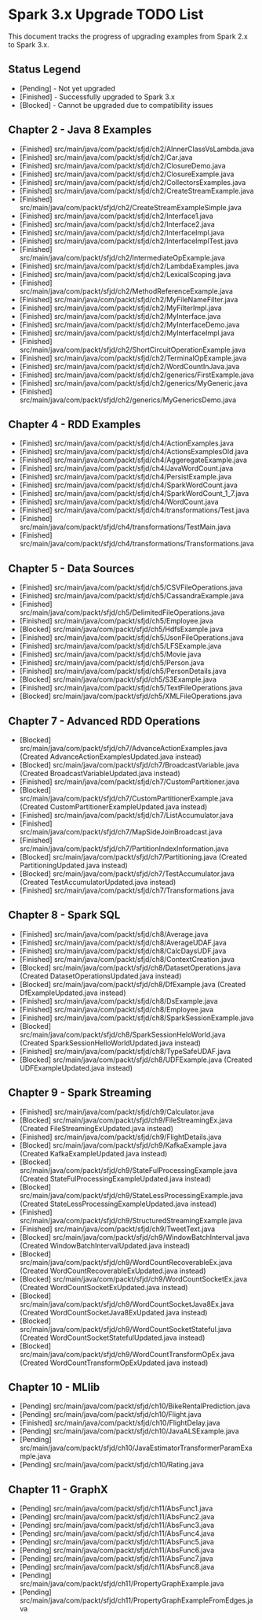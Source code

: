 # Spark 3.x Upgrade TODO List

This document tracks the progress of upgrading examples from Spark 2.x to Spark 3.x.

## Status Legend
- [Pending] - Not yet upgraded
- [Finished] - Successfully upgraded to Spark 3.x
- [Blocked] - Cannot be upgraded due to compatibility issues

## Chapter 2 - Java 8 Examples
- [Finished] src/main/java/com/packt/sfjd/ch2/AInnerClassVsLambda.java
- [Finished] src/main/java/com/packt/sfjd/ch2/Car.java
- [Finished] src/main/java/com/packt/sfjd/ch2/ClosureDemo.java
- [Finished] src/main/java/com/packt/sfjd/ch2/ClosureExample.java
- [Finished] src/main/java/com/packt/sfjd/ch2/CollectorsExamples.java
- [Finished] src/main/java/com/packt/sfjd/ch2/CreateStreamExample.java
- [Finished] src/main/java/com/packt/sfjd/ch2/CreateStreamExampleSimple.java
- [Finished] src/main/java/com/packt/sfjd/ch2/Interface1.java
- [Finished] src/main/java/com/packt/sfjd/ch2/Interface2.java
- [Finished] src/main/java/com/packt/sfjd/ch2/InterfaceImpl.java
- [Finished] src/main/java/com/packt/sfjd/ch2/InterfaceImplTest.java
- [Finished] src/main/java/com/packt/sfjd/ch2/IntermediateOpExample.java
- [Finished] src/main/java/com/packt/sfjd/ch2/LambdaExamples.java
- [Finished] src/main/java/com/packt/sfjd/ch2/LexicalScoping.java
- [Finished] src/main/java/com/packt/sfjd/ch2/MethodReferenceExample.java
- [Finished] src/main/java/com/packt/sfjd/ch2/MyFileNameFilter.java
- [Finished] src/main/java/com/packt/sfjd/ch2/MyFilterImpl.java
- [Finished] src/main/java/com/packt/sfjd/ch2/MyInterface.java
- [Finished] src/main/java/com/packt/sfjd/ch2/MyInterfaceDemo.java
- [Finished] src/main/java/com/packt/sfjd/ch2/MyInterfaceImpl.java
- [Finished] src/main/java/com/packt/sfjd/ch2/ShortCircuitOperationExample.java
- [Finished] src/main/java/com/packt/sfjd/ch2/TerminalOpExample.java
- [Finished] src/main/java/com/packt/sfjd/ch2/WordCountInJava.java
- [Finished] src/main/java/com/packt/sfjd/ch2/generics/FirstExample.java
- [Finished] src/main/java/com/packt/sfjd/ch2/generics/MyGeneric.java
- [Finished] src/main/java/com/packt/sfjd/ch2/generics/MyGenericsDemo.java

## Chapter 4 - RDD Examples
- [Finished] src/main/java/com/packt/sfjd/ch4/ActionExamples.java
- [Finished] src/main/java/com/packt/sfjd/ch4/ActionsExamplesOld.java
- [Finished] src/main/java/com/packt/sfjd/ch4/AggeregateExample.java
- [Finished] src/main/java/com/packt/sfjd/ch4/JavaWordCount.java
- [Finished] src/main/java/com/packt/sfjd/ch4/PersistExample.java
- [Finished] src/main/java/com/packt/sfjd/ch4/SparkWordCount.java
- [Finished] src/main/java/com/packt/sfjd/ch4/SparkWordCount_1_7.java
- [Finished] src/main/java/com/packt/sfjd/ch4/WordCount.java
- [Finished] src/main/java/com/packt/sfjd/ch4/transformations/Test.java
- [Finished] src/main/java/com/packt/sfjd/ch4/transformations/TestMain.java
- [Finished] src/main/java/com/packt/sfjd/ch4/transformations/Transformations.java

## Chapter 5 - Data Sources
- [Finished] src/main/java/com/packt/sfjd/ch5/CSVFileOperations.java
- [Finished] src/main/java/com/packt/sfjd/ch5/CassandraExample.java
- [Finished] src/main/java/com/packt/sfjd/ch5/DelimitedFileOperations.java
- [Finished] src/main/java/com/packt/sfjd/ch5/Employee.java
- [Blocked] src/main/java/com/packt/sfjd/ch5/HdfsExample.java
- [Finished] src/main/java/com/packt/sfjd/ch5/JsonFileOperations.java
- [Finished] src/main/java/com/packt/sfjd/ch5/LFSExample.java
- [Finished] src/main/java/com/packt/sfjd/ch5/Movie.java
- [Finished] src/main/java/com/packt/sfjd/ch5/Person.java
- [Finished] src/main/java/com/packt/sfjd/ch5/PersonDetails.java
- [Blocked] src/main/java/com/packt/sfjd/ch5/S3Example.java
- [Finished] src/main/java/com/packt/sfjd/ch5/TextFileOperations.java
- [Blocked] src/main/java/com/packt/sfjd/ch5/XMLFileOperations.java

## Chapter 7 - Advanced RDD Operations
- [Blocked] src/main/java/com/packt/sfjd/ch7/AdvanceActionExamples.java (Created AdvanceActionExamplesUpdated.java instead)
- [Blocked] src/main/java/com/packt/sfjd/ch7/BroadcastVariable.java (Created BroadcastVariableUpdated.java instead)
- [Finished] src/main/java/com/packt/sfjd/ch7/CustomPartitioner.java
- [Blocked] src/main/java/com/packt/sfjd/ch7/CustomPartitionerExample.java (Created CustomPartitionerExampleUpdated.java instead)
- [Finished] src/main/java/com/packt/sfjd/ch7/ListAccumulator.java
- [Finished] src/main/java/com/packt/sfjd/ch7/MapSideJoinBroadcast.java
- [Finished] src/main/java/com/packt/sfjd/ch7/PartitionIndexInformation.java
- [Blocked] src/main/java/com/packt/sfjd/ch7/Partitioning.java (Created PartitioningUpdated.java instead)
- [Blocked] src/main/java/com/packt/sfjd/ch7/TestAccumulator.java (Created TestAccumulatorUpdated.java instead)
- [Finished] src/main/java/com/packt/sfjd/ch7/Transformations.java

## Chapter 8 - Spark SQL
- [Finished] src/main/java/com/packt/sfjd/ch8/Average.java
- [Finished] src/main/java/com/packt/sfjd/ch8/AverageUDAF.java
- [Finished] src/main/java/com/packt/sfjd/ch8/CalcDaysUDF.java
- [Finished] src/main/java/com/packt/sfjd/ch8/ContextCreation.java
- [Blocked] src/main/java/com/packt/sfjd/ch8/DatasetOperations.java (Created DatasetOperationsUpdated.java instead)
- [Blocked] src/main/java/com/packt/sfjd/ch8/DfExample.java (Created DfExampleUpdated.java instead)
- [Finished] src/main/java/com/packt/sfjd/ch8/DsExample.java
- [Finished] src/main/java/com/packt/sfjd/ch8/Employee.java
- [Finished] src/main/java/com/packt/sfjd/ch8/SparkSessionExample.java
- [Blocked] src/main/java/com/packt/sfjd/ch8/SparkSessionHeloWorld.java (Created SparkSessionHelloWorldUpdated.java instead)
- [Finished] src/main/java/com/packt/sfjd/ch8/TypeSafeUDAF.java
- [Blocked] src/main/java/com/packt/sfjd/ch8/UDFExample.java (Created UDFExampleUpdated.java instead)

## Chapter 9 - Spark Streaming
- [Finished] src/main/java/com/packt/sfjd/ch9/Calculator.java
- [Blocked] src/main/java/com/packt/sfjd/ch9/FileStreamingEx.java (Created FileStreamingExUpdated.java instead)
- [Finished] src/main/java/com/packt/sfjd/ch9/FlightDetails.java
- [Blocked] src/main/java/com/packt/sfjd/ch9/KafkaExample.java (Created KafkaExampleUpdated.java instead)
- [Blocked] src/main/java/com/packt/sfjd/ch9/StateFulProcessingExample.java (Created StateFulProcessingExampleUpdated.java instead)
- [Blocked] src/main/java/com/packt/sfjd/ch9/StateLessProcessingExample.java (Created StateLessProcessingExampleUpdated.java instead)
- [Finished] src/main/java/com/packt/sfjd/ch9/StructuredStreamingExample.java
- [Finished] src/main/java/com/packt/sfjd/ch9/TweetText.java
- [Blocked] src/main/java/com/packt/sfjd/ch9/WindowBatchInterval.java (Created WindowBatchIntervalUpdated.java instead)
- [Blocked] src/main/java/com/packt/sfjd/ch9/WordCountRecoverableEx.java (Created WordCountRecoverableExUpdated.java instead)
- [Blocked] src/main/java/com/packt/sfjd/ch9/WordCountSocketEx.java (Created WordCountSocketExUpdated.java instead)
- [Blocked] src/main/java/com/packt/sfjd/ch9/WordCountSocketJava8Ex.java (Created WordCountSocketJava8ExUpdated.java instead)
- [Blocked] src/main/java/com/packt/sfjd/ch9/WordCountSocketStateful.java (Created WordCountSocketStatefulUpdated.java instead)
- [Blocked] src/main/java/com/packt/sfjd/ch9/WordCountTransformOpEx.java (Created WordCountTransformOpExUpdated.java instead)

## Chapter 10 - MLlib
- [Pending] src/main/java/com/packt/sfjd/ch10/BikeRentalPrediction.java
- [Pending] src/main/java/com/packt/sfjd/ch10/Flight.java
- [Finished] src/main/java/com/packt/sfjd/ch10/FlightDelay.java
- [Pending] src/main/java/com/packt/sfjd/ch10/JavaALSExample.java
- [Pending] src/main/java/com/packt/sfjd/ch10/JavaEstimatorTransformerParamExample.java
- [Pending] src/main/java/com/packt/sfjd/ch10/Rating.java

## Chapter 11 - GraphX
- [Pending] src/main/java/com/packt/sfjd/ch11/AbsFunc1.java
- [Pending] src/main/java/com/packt/sfjd/ch11/AbsFunc2.java
- [Pending] src/main/java/com/packt/sfjd/ch11/AbsFunc3.java
- [Pending] src/main/java/com/packt/sfjd/ch11/AbsFunc4.java
- [Pending] src/main/java/com/packt/sfjd/ch11/AbsFunc5.java
- [Pending] src/main/java/com/packt/sfjd/ch11/AbsFunc6.java
- [Pending] src/main/java/com/packt/sfjd/ch11/AbsFunc7.java
- [Pending] src/main/java/com/packt/sfjd/ch11/AbsFunc8.java
- [Pending] src/main/java/com/packt/sfjd/ch11/PropertyGraphExample.java
- [Pending] src/main/java/com/packt/sfjd/ch11/PropertyGraphExampleFromEdges.java
